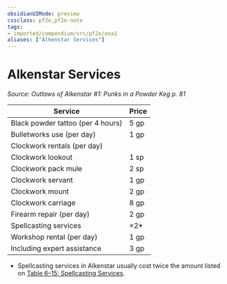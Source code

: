 ```yaml
---
obsidianUIMode: preview
cssclass: pf2e,pf2e-note
tags:
- imported/compendium/src/pf2e/ooa1
aliases: ["Alkenstar Services"]
---
```

# Alkenstar Services  
*Source: Outlaws of Alkenstar #1: Punks in a Powder Keg p. 81*  

| Service | Price |
|---------|-------|
| Black powder tattoo (per 4 hours) | 5 gp |
| Bulletworks use (per day) | 1 gp |
| Clockwork rentals (per day) |  |
| Clockwork lookout | 1 sp |
| Clockwork pack mule | 2 sp |
| Clockwork servant | 1 gp |
| Clockwork mount | 2 gp |
| Clockwork carriage | 8 gp |
| Firearm repair (per day) | 2 gp |
| Spellcasting services | ×2* |
| Workshop rental (per day) | 1 gp |
| Including expert assistance | 3 gp |

* Spellcasting services in Alkenstar usually cost twice the amount listed on [Table 6–15: Spellcasting Services](spellcasting-services.md).